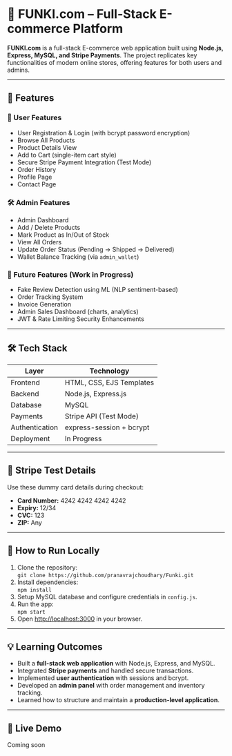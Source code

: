 # 🛒 FUNKI.com – Full-Stack E-commerce Platform

**FUNKI.com** is a full-stack E-commerce web application built using **Node.js, Express, MySQL, and Stripe Payments**. The project replicates key functionalities of modern online stores, offering features for both users and admins.

---

## 🌟 Features

### 👤 User Features
- User Registration & Login (with bcrypt password encryption)  
- Browse All Products  
- Product Details View  
- Add to Cart (single-item cart style)  
- Secure Stripe Payment Integration (Test Mode)  
- Order History  
- Profile Page  
- Contact Page  

### 🛠 Admin Features
- Admin Dashboard  
- Add / Delete Products  
- Mark Product as In/Out of Stock  
- View All Orders  
- Update Order Status (Pending → Shipped → Delivered)  
- Wallet Balance Tracking (via `admin_wallet`)  

### 🧠 Future Features (Work in Progress)
- Fake Review Detection using ML (NLP sentiment-based)  
- Order Tracking System  
- Invoice Generation  
- Admin Sales Dashboard (charts, analytics)  
- JWT & Rate Limiting Security Enhancements  

---

## 🛠 Tech Stack

| Layer       | Technology |
|------------|------------|
| Frontend    | HTML, CSS, EJS Templates |
| Backend     | Node.js, Express.js |
| Database    | MySQL |
| Payments    | Stripe API (Test Mode) |
| Authentication | express-session + bcrypt |
| Deployment  | In Progress |

---

## 🧪 Stripe Test Details

Use these dummy card details during checkout:

- **Card Number:** 4242 4242 4242 4242  
- **Expiry:** 12/34  
- **CVC:** 123  
- **ZIP:** Any  

---

## 🚀 How to Run Locally

1. Clone the repository:  
   `git clone https://github.com/pranavrajchoudhary/Funki.git`  
2. Install dependencies:  
   `npm install`  
3. Setup MySQL database and configure credentials in `config.js`.  
4. Run the app:  
   `npm start`  
5. Open [http://localhost:3000](http://localhost:3000) in your browser.  

---

## 💡 Learning Outcomes

- Built a **full-stack web application** with Node.js, Express, and MySQL.  
- Integrated **Stripe payments** and handled secure transactions.  
- Implemented **user authentication** with sessions and bcrypt.  
- Developed an **admin panel** with order management and inventory tracking.  
- Learned how to structure and maintain a **production-level application**.  

---

## 🔗 Live Demo

Coming soon
